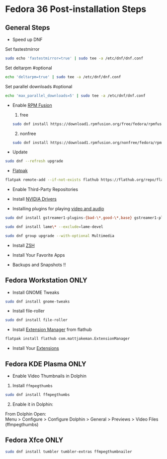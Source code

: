 # Fedora 36 Post-installation Steps

## General Steps

* Speed up DNF

Set fastestmirror

```sh
sudo echo 'fastestmirror=true' | sudo tee -a /etc/dnf/dnf.conf
```

Set deltarpm #optional
 
```sh
echo 'deltarpm=true' | sudo tee -a /etc/dnf/dnf.conf
```

Set parallel downloads #optional

```sh
echo 'max_parallel_downloads=5' | sudo tee -a /etc/dnf/dnf.conf
```

* Enable [RPM Fusion](https://docs.fedoraproject.org/en-US/quick-docs/setup_rpmfusion/) 

    1. free
    
    ```sh
    sudo dnf install https://download1.rpmfusion.org/free/fedora/rpmfusion-free-release-$(rpm -E %fedora).noarch.rpm
    ```
    
    2. nonfree
    
    ```sh
    sudo dnf install https://download1.rpmfusion.org/nonfree/fedora/rpmfusion-nonfree-release-$(rpm -E %fedora).noarch.rpm
    ```

* Update

```sh
sudo dnf --refresh upgrade
```

* [Flatpak](https://flatpak.org/setup/Fedora)

```sh
flatpak remote-add --if-not-exists flathub https://flathub.org/repo/flathub.flatpakrepo
```

* Enable Third-Party Repositories

* Install [NVIDIA Drivers](https://rpmfusion.org/Howto/NVIDIA)

* Installing plugins for playing [video and audio](https://docs.fedoraproject.org/en-US/quick-docs/assembly_installing-plugins-for-playing-movies-and-music/)

```sh
sudo dnf install gstreamer1-plugins-{bad-\*,good-\*,base} gstreamer1-plugin-openh264 gstreamer1-libav --exclude=gstreamer1-plugins-bad-free-devel
```

```sh
sudo dnf install lame\* --exclude=lame-devel
```

```sh
sudo dnf group upgrade --with-optional Multimedia
```

* Install [ZSH](https://www.youtube.com/watch?v=fDuGKsQ3bV4)

* Install Your Favorite Apps

* Backups and Snapshots !!


## Fedora Workstation ONLY

* Install GNOME Tweaks

```sh
sudo dnf install gnome-tweaks
```

* Install file-roller

```sh
sudo dnf install file-roller
```

* Install [Extension Manager](https://flathub.org/apps/details/com.mattjakeman.ExtensionManager) from flathub

```sh
flatpak install flathub com.mattjakeman.ExtensionManager
```

* Install Your [Extensions](https://www.youtube.com/watch?v=6yEJ43LLIJg)

## Fedora KDE Plasma ONLY

* Enable Video Thumbnails in Dolphin

1. Install `ffmpegthumbs`

```sh
sudo dnf install ffmpegthumbs
```

2. Enable it in Dolphin:

From Dolphin Open:  
Menu > Configure > Configure Dolphin > General > Previews > Video Files (ffmpegthumbs)

## Fedora Xfce ONLY

```sh
sudo dnf install tumbler tumbler-extras ffmpegthumbnailer
```